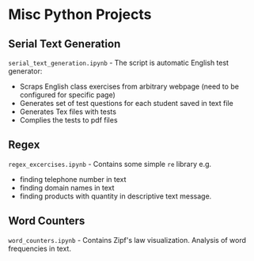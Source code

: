 # Misc Python Projects

## Serial Text Generation
`serial_text_generation.ipynb` - The script is automatic English test generator:
- Scraps English class exercises from arbitrary webpage (need to be configured for specific page)
- Generates set of test questions for each student saved in text file
- Generates Tex files with tests
- Complies the tests to pdf files

## Regex
`regex_excercises.ipynb` - Contains some simple `re` library e.g. 
- finding telephone number in text
- finding domain names in text
- finding products with quantity in descriptive text message.

## Word Counters
`word_counters.ipynb` - Contains Zipf's law visualization. Analysis of word frequencies in text.


